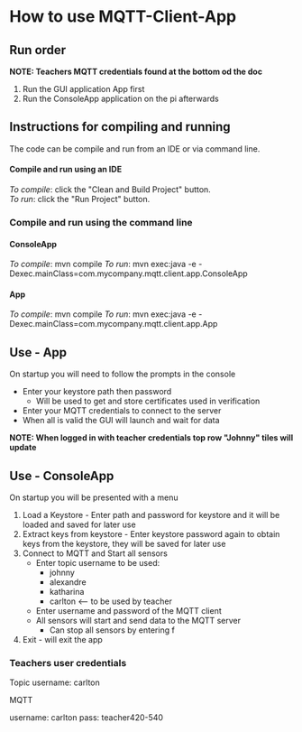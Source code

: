 # How to use MQTT-Client-App

## Run order

**NOTE: Teachers MQTT credentials found at the bottom od the doc**

1. Run the GUI application App first 
2. Run the ConsoleApp application on the pi afterwards

## Instructions for compiling and running   
The code can be compile and run from an IDE or via command line.   
   
#### Compile and run using an IDE   
_To compile_: click the "Clean and Build Project" button.   
_To run_: click the "Run Project" button.   
   
### Compile and run using the command line
#### ConsoleApp
_To compile_: mvn compile
_To run_: mvn exec:java -e -Dexec.mainClass=com.mycompany.mqtt.client.app.ConsoleApp

#### App
_To compile_: mvn compile
_To run_: mvn exec:java -e -Dexec.mainClass=com.mycompany.mqtt.client.app.App

## Use - App

On startup you will need to follow the prompts in the console
- Enter your keystore path then password
  - Will be used to get and store certificates used in verification
- Enter your MQTT credentials to connect to the server
- When all is valid the GUI will launch and wait for data

**NOTE: When logged in with teacher credentials top row "Johnny" tiles will update**

## Use - ConsoleApp

On startup you will be presented with a menu
1. Load a Keystore - Enter path and password for keystore and it will be loaded and saved for later use
2. Extract keys from keystore - Enter keystore password again to obtain keys from the keystore, they will be saved for later use
3. Connect to MQTT and Start all sensors 
    - Enter topic username to be used:
       - johnny
       - alexandre
       - katharina
       - carlton <-- to be used by teacher
    - Enter username and password of the MQTT client
    - All sensors will start and send data to the MQTT server
      - Can stop all sensors by entering f
4. Exit - will exit the app

### Teachers user credentials

Topic username: carlton

MQTT

username: carlton
pass: teacher420-540